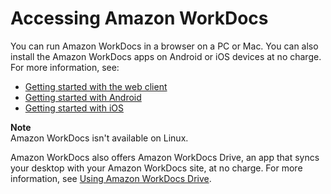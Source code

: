 # Accessing Amazon WorkDocs<a name="accessing"></a>

You can run Amazon WorkDocs in a browser on a PC or Mac\. You can also install the Amazon WorkDocs apps on Android or iOS devices at no charge\. For more information, see:
+ [Getting started with the web client](web_client_help.md)
+ [Getting started with Android](android_phone_client_help.md)
+ [Getting started with iOS](iphone_client_help.md)

**Note**  
Amazon WorkDocs isn't available on Linux\.

Amazon WorkDocs also offers Amazon WorkDocs Drive, an app that syncs your desktop with your Amazon WorkDocs site, at no charge\. For more information, see [Using Amazon WorkDocs Drive](workdocs_drive_help.md)\.